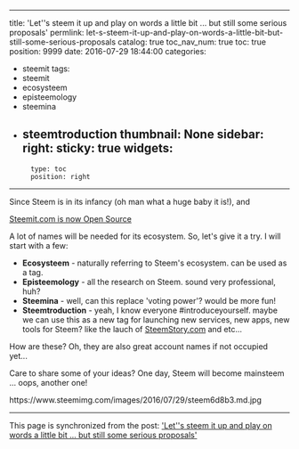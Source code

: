 
---
title: 'Let''s steem it up and play on words a little bit ... but still some serious proposals'
permlink: let-s-steem-it-up-and-play-on-words-a-little-bit-but-still-some-serious-proposals
catalog: true
toc_nav_num: true
toc: true
position: 9999
date: 2016-07-29 18:44:00
categories:
- steemit
tags:
- steemit
- ecosysteem
- episteemology
- steemina
- steemtroduction
thumbnail: None
sidebar:
    right:
        sticky: true
widgets:
    -
        type: toc
        position: right
---


<p>Since Steem is in its infancy (oh man what a huge baby it is!), and </p>
<p><a href="https://steemit.com/steemit/@steemitblog/steemit-com-is-now-open-source">Steemit.com is now Open Source</a></p>
<p>A lot of names will be needed for its ecosystem. So, let's give it a try. I will start with a few:</p>
<ul>
  <li><strong>Ecosysteem</strong> - naturally referring to Steem's ecosystem. can be used as a tag.</li>
  <li><strong>Episteemology</strong> - all the research on Steem. sound very professional, huh?</li>
  <li><strong>Steemina</strong> - well, can this replace 'voting power'? would be more fun!</li>
  <li><strong>Steemtroduction</strong> - yeah, I know everyone #introduceyourself. maybe we can use this as a new tag for launching new services, new apps, new tools for Steem? like the lauch of <a href="https://steemit.com/steem/@roelandp/celebrating-40-000-steemit-users-with-steemstory-com-what-s-your-story">SteemStory.com</a> and etc...</li>
</ul>
<p>How are these? Oh, they are also great account names if not occupied yet... </p>
<p>Care to share some of your ideas? One day, Steem will become mainsteem ... oops, another one!</p>
<p>https://www.steemimg.com/images/2016/07/29/steem6d8b3.md.jpg</p>

- - -

This page is synchronized from the post: ['Let''s steem it up and play on words a little bit ... but still some serious proposals'](https://steemit.com/@deanliu/let-s-steem-it-up-and-play-on-words-a-little-bit-but-still-some-serious-proposals)
